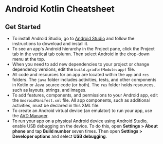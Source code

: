 Android Kotlin Cheatsheet
=========================

Get Started
-----------
* To install Android Studio, go to [Android Studio](https://developer.android.com/studio) and follow the instructions to download and install it.
* To see an app's Android hierarchy in the Project pane, click the Project tab in the vertical tab column. Then select Android in the drop-down menu at the top.
* When you need to add new dependencies to your project or change dependency versions, edit the `build.gradle(Module:app)` file.
* All code and resources for an app are located within the `app` and `res` folders. The `java` folder includes activities, tests, and other components in Kotlin or Java source code (or both). The `res` folder holds resources, such as layouts, strings, and images.
* To add features, components, and permissions to your Android app, edit the `AndroidManifest.xml` file. All app components, such as additional activities, must be declared in this XML file.
* To create an Android virtual device (an emulator) to run your app, use the [AVD Manager](https://developer.android.com/studio/run/managing-avds).
* To run your app on a physical Android device using Android Studio, enable USB debugging on the device. To do this, open **Settings > About phone** and tap **Build number** seven times. Then open **Settings > Developer options** and select **USB debugging**.


